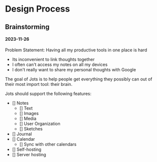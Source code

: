# Design Process

## Brainstorming

#### 2023-11-26
Problem Statement: Having all my productive tools in one place is hard
- Its inconvenient to link thoughts together
- I often can't access my notes on all my devices
- I don't really want to share my personal thoughts with Google

The goal of Jots is to help people get everything they possibly can out of their most import tool: their brain.

Jots should support the following features:

- [] Notes
  - [] Text
  - [] Images
  - [] Media
  - [] User Organization
  - [] Sketches
- [] Journal
- [] Calendar
  - [] Sync with other calendars
- [] Self-hosting
- [] Server hosting
